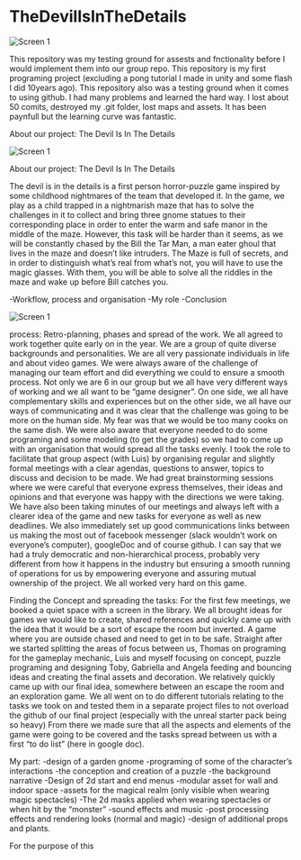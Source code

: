 # TheDevilIsInTheDetails
![Screen 1](https://github.com/luarsu/BreakTheBuildFINAL/raw/master/BreakTheBuildFINAL/Content/startMenu/Deviltitle.jpg?raw=true)

This repository was my testing ground for assests and fnctionality before I would implement them into our group repo.
This repository is my first programing project (excluding a pong tutorial I made in unity and some flash I did 10years ago).
This repository also was a testing ground when it comes to using github. I had many problems and learned the hard way. 
I lost about 50 comits, destroyed my .git folder, lost maps and assets. It has been paynfull but the learning curve was fantastic.

About our project:
The Devil Is In The Details

![Screen 1](https://media.githubusercontent.com/media/kinopablo/myfirstunrealproj/before_bug_1/Content/ui/startMenuImage.jpg)

About our project: The Devil Is In The Details

The devil is in the details is a first person horror-puzzle game inspired by some childhood nightmares of the team that developed it. In the game, we play as a child trapped in a nightmarish maze that has to solve the challenges in it to collect and bring three gnome statues to their corresponding place in order to enter the warm and safe manor in the middle of the maze. However, this task will be harder than it seems, as we will be constantly chased by the Bill the Tar Man, a man eater ghoul that lives in the maze and doesn’t like intruders. The Maze is full of secrets, and in order to distinguish what’s real from what’s not, you will have to use the magic glasses. With them, you will be able to solve all the riddles in the maze and wake up before Bill catches you.


-Workflow, process and organisation
-My role
-Conclusion

![Screen 1](https://lh3.googleusercontent.com/4zGVc-fImHNziInTHrUr-Z2zoAtlyBILOL8LAfLhLPgeyV3_5XPCFCVP04WMDCUFUB8_PP1XV4UlxzMZeehXKzM01BRXb19Udt0QzmoqEC-a_C_s6N7bPb40QnKbdswNostszYND9DxrtMLmwXwS5seyg0s8tc019fOtnGouBHolaYrCYGp-K1EwKPC9ESAczzjBkWrn9ZoUku-r0aWKD7HlTN6p0BBG3VEMuzz4n8y2QCsv2OQ1fB1tzOKVecIaef_7UNLBL9sg55dQoBSRETnaeV8t5_i0nAZ3X_b8psJqbRLHyV7micuPb3lzgpaGKhCnOJQHrWGkwucDff6KHu-UPYZbtAYY6YnGUFU1-ziuECcdXcIWTEu0I6ZuaA2tB2pDFVUo_etqs5BI6MrMPpRH1ppE52Whtq6IwvKzOxIfun6kOArAgJj1bVQG-ee8a5aGngwXnnKiJIv1VztpvaMJWyjLXX7k1yp7oD9qPmVkPBovy2v8pA3gRV_dYzeqElHu331wh9e81ZhhF-4qUQhRZBqw3K6rcpB92VWEB5LRraYjMGSlnjhW87NTL-HxkB4WTy5kWqVKzqN4ICxsm1wljaRP_uHb8aOtCmdF=w1329-h938-no)

process:
Retro-planning, phases and spread of the work.
We all agreed to work together quite early on in the year. We are a group of quite diverse backgrounds and personalities. We are all very passionate individuals in life and about video games. We were always aware of the challenge of managing our team effort and did everything we could to ensure a smooth process. Not only we are 6 in our group but we all have very different ways of working and we all want to be “game designer”. On one side, we all have complementary skills and experiences but on the other side, we all have our ways of communicating and it was clear that the challenge was going to be more on the human side. My fear was that we would be too many cooks on the same dish. We were also aware that everyone needed to do some programing and some modeling (to get the grades) so we had to come up with an organisation that would spread all the tasks evenly. 
I took the role to facilitate that group aspect (with Luis) by organising regular and slightly formal meetings with a clear agendas, questions to answer, topics to discuss and decision to be made. We had great brainstorming sessions where we were careful that everyone express themselves, their ideas and opinions and that everyone was happy with the directions we were taking. We have also been taking minutes of our meetings and always left with a clearer idea of the game and new tasks for everyone as well as new deadlines. 
We also immediately set up good communications links between us making the most out of facebook messenger (slack wouldn’t work on everyone’s computer), googleDoc and of course github. 
I can say that we had a truly democratic and non-hierarchical process, probably very different from how it happens in the industry but ensuring a smooth running of operations for us by empowering everyone and assuring mutual ownership of the project. We all worked very hard on this game.

Finding the Concept and spreading the tasks:
For the first few meetings, we booked a quiet space with a screen in the library. We all brought ideas for games we would like to create, shared references and quickly came up with the idea that it would be a sort of escape the room but inverted. 
A game where you are outside chased and need to get in to be safe. 
Straight after  we started splitting the areas of focus between us, 
Thomas on programing for the gameplay mechanic, 
Luis and myself focusing on concept, puzzle programing and designing 
Toby, Gabriella and Angela feeding and bouncing ideas and creating the final assets and decoration. 
We relatively quickly came up with our final idea, somewhere between an escape the room and an exploration game.
We all went on to do different tutorials relating to the tasks we took on and tested them in a separate project files to not overload the github of our final project (especially with the unreal starter pack being so heavy)
From there we made sure that all the aspects and elements of the game were going to be covered and the tasks spread between us with a first “to do list” (here in google doc).

My part:
-design of a garden gnome 
-programing of some of the character’s interactions
-the conception and creation of a puzzle
-the background narrative
-Design of 2d start and end menus
-modular asset for wall and indoor space
-assets for the magical realm (only visible when wearing magic spectacles)
-The 2d masks applied when wearing spectacles or when hit by the “monster”
-sound effects and music
-post processing effects and rendering looks (normal and magic)
-design of additional props and plants.

For the purpose of this

